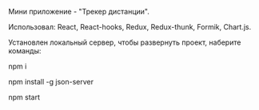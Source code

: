 Мини приложение - "Трекер дистанции".

Использовал: React, React-hooks, Redux, Redux-thunk, Formik, Chart.js.

Установлен локальный сервер, чтобы развернуть проект, наберите команды:

npm i 

npm install -g json-server

npm start
